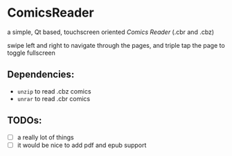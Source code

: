 # ComicsReader

a simple, Qt based, touchscreen oriented *Comics Reader* (.cbr and .cbz)


swipe left and right to navigate through the pages, and triple tap the page to toggle fullscreen

## Dependencies:
* `unzip` to read .cbz comics
* `unrar` to read .cbr comics

## TODOs:
* [ ] a really lot of things
* [ ] it would be nice to add pdf and epub support